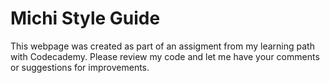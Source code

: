 # Michi Style Guide

 This webpage was created as part of an assigment from my learning path with Codecademy. Please review my code and let me have your comments or suggestions for improvements.
